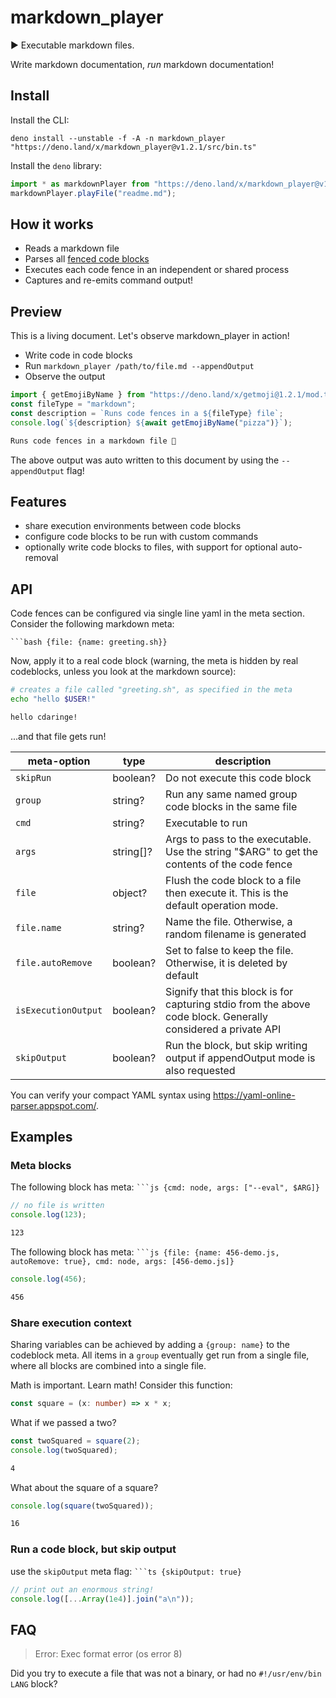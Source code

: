 # markdown_player

▶️ Executable markdown files.

Write markdown documentation, _run_ markdown documentation!

## Install

Install the CLI:

`deno install --unstable -f -A -n markdown_player "https://deno.land/x/markdown_player@v1.2.1/src/bin.ts"`

Install the `deno` library:

```ts {skipRun: true}
import * as markdownPlayer from "https://deno.land/x/markdown_player@v1.2.1/src/mod.ts";
markdownPlayer.playFile("readme.md");
```

## How it works

- Reads a markdown file
- Parses all
  [fenced code blocks](https://www.markdownguide.org/extended-syntax/#fenced-code-blocks)
- Executes each code fence in an independent or shared process
- Captures and re-emits command output!

## Preview

This is a living document. Let's observe markdown_player in action!

- Write code in code blocks
- Run `markdown_player /path/to/file.md --appendOutput`
- Observe the output

```ts
import { getEmojiByName } from "https://deno.land/x/getmoji@1.2.1/mod.ts";
const fileType = "markdown";
const description = `Runs code fences in a ${fileType} file`;
console.log(`${description} ${await getEmojiByName("pizza")}`);
```

```txt {skipRun: true, isExecutionOutput: true}
Runs code fences in a markdown file 🍕
```

The above output was auto written to this document by using the `--appendOutput`
flag!

## Features

- share execution environments between code blocks
- configure code blocks to be run with custom commands
- optionally write code blocks to files, with support for optional auto-removal

## API

Code fences can be configured via single line yaml in the meta section. Consider
the following markdown meta:

`` ```bash {file: {name: greeting.sh}} ``

Now, apply it to a real code block (warning, the meta is hidden by real
codeblocks, unless you look at the markdown source):

```bash {file: {name: greeting.sh}}
# creates a file called "greeting.sh", as specified in the meta
echo "hello $USER!"
```

```txt {skipRun: true, isExecutionOutput: true}
hello cdaringe!
```

...and that file gets run!

| meta-option         | type       | description                                                                                                  |
| ------------------- | ---------- | ------------------------------------------------------------------------------------------------------------ |
| `skipRun`           | boolean?   | Do not execute this code block                                                                               |
| `group`             | string?    | Run any same named group code blocks in the same file                                                        |
| `cmd`               | string?    | Executable to run                                                                                            |
| `args`              | string\[]? | Args to pass to the executable. Use the string "$ARG" to get the contents of the code fence                  |
| `file`              | object?    | Flush the code block to a file then execute it. This is the default operation mode.                          |
| `file.name`         | string?    | Name the file. Otherwise, a random filename is generated                                                     |
| `file.autoRemove`   | boolean?   | Set to false to keep the file. Otherwise, it is deleted by default                                           |
| `isExecutionOutput` | boolean?   | Signify that this block is for capturing stdio from the above code block. Generally considered a private API |
| `skipOutput`        | boolean?   | Run the block, but skip writing output if appendOutput mode is also requested                                |

You can verify your compact YAML syntax using
https://yaml-online-parser.appspot.com/.

## Examples

### Meta blocks

The following block has meta: `` ```js {cmd: node, args: ["--eval", $ARG]} ``

```js {cmd: node, args: ["--eval", $ARG]}
// no file is written
console.log(123);
```

```txt {skipRun: true, isExecutionOutput: true}
123
```

The following block has meta:
`` ```js {file: {name: 456-demo.js, autoRemove: true}, cmd: node, args: [456-demo.js]} ``

```js {file: {name: 456-demo.js, autoRemove: true}, cmd: node, args: [456-demo.js]}
console.log(456);
```

```txt {skipRun: true, isExecutionOutput: true}
456
```

### Share execution context

Sharing variables can be achieved by adding a `{group: name}` to the codeblock
meta. All items in a `group` eventually get run from a single file, where all
blocks are combined into a single file.

Math is important. Learn math! Consider this function:

```ts {group: group_demo}
const square = (x: number) => x * x;
```

What if we passed a two?

```ts {group: group_demo}
const twoSquared = square(2);
console.log(twoSquared);
```

```txt {skipRun: true, isExecutionOutput: true}
4
```

What about the square of a square?

```ts {group: group_demo}
console.log(square(twoSquared));
```

```txt {skipRun: true, isExecutionOutput: true}
16
```

### Run a code block, but skip output

use the `skipOutput` meta flag: `` ```ts {skipOutput: true} ``

```ts {skipOutput: true}
// print out an enormous string!
console.log([...Array(1e4)].join("a\n"));
```

## FAQ

> Error: Exec format error (os error 8)

Did you try to execute a file that was not a binary, or had no
`#!/usr/env/bin LANG` block?
